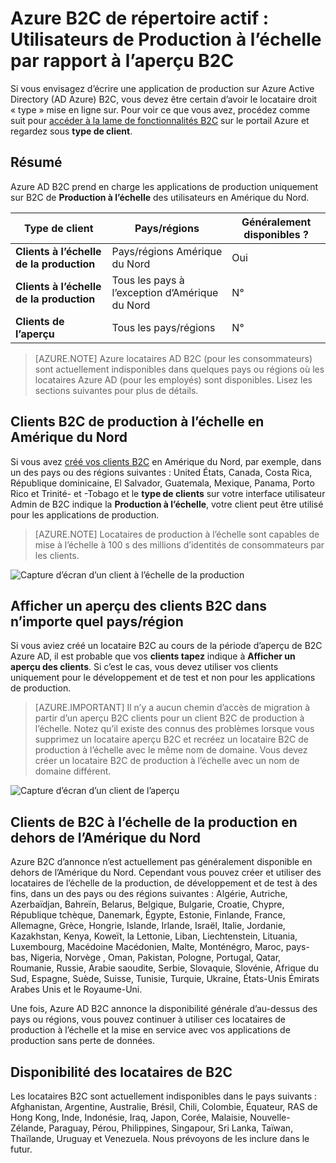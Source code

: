<properties
    pageTitle="Azure B2C de répertoire actif : Utilisateurs de Production à l’échelle par rapport à l’aperçu B2C | Microsoft Azure"
    description="Une rubrique sur les types de clients d’Azure Active Directory B2C"
    services="active-directory-b2c"
    documentationCenter=""
    authors="swkrish"
    manager="mbaldwin"
    editor="bryanla"/>

<tags
    ms.service="active-directory-b2c"
    ms.workload="identity"
    ms.tgt_pltfrm="na"
    ms.devlang="na"
    ms.topic="article"
    ms.date="08/30/2016"
    ms.author="swkrish"/>

# <a name="azure-active-directory-b2c-production-scale-vs-preview-b2c-tenants"></a>Azure B2C de répertoire actif : Utilisateurs de Production à l’échelle par rapport à l’aperçu B2C

Si vous envisagez d’écrire une application de production sur Azure Active Directory (AD Azure) B2C, vous devez être certain d’avoir le locataire droit « type » mise en ligne sur. Pour voir ce que vous avez, procédez comme suit pour [accéder à la lame de fonctionnalités B2C](active-directory-b2c-app-registration.md#navigate-to-the-b2c-features-blade) sur le portail Azure et regardez sous **type de client**.

## <a name="summary"></a>Résumé

Azure AD B2C prend en charge les applications de production uniquement sur B2C de **Production à l’échelle** des utilisateurs en Amérique du Nord.

| Type de client | Pays/régions | Généralement disponibles ? |
| ----------- | -------------- | --------------------- |
| **Clients à l’échelle de la production** | Pays/régions Amérique du Nord | Oui |
| **Clients à l’échelle de la production** | Tous les pays à l’exception d’Amérique du Nord | N° |
| **Clients de l’aperçu** | Tous les pays/régions | N° |

> [AZURE.NOTE]
Azure locataires AD B2C (pour les consommateurs) sont actuellement indisponibles dans quelques pays ou régions où les locataires Azure AD (pour les employés) sont disponibles. Lisez les sections suivantes pour plus de détails.

## <a name="production-scale-b2c-tenant-in-north-america"></a>Clients B2C de production à l’échelle en Amérique du Nord

Si vous avez [créé vos clients B2C](active-directory-b2c-get-started.md) en Amérique du Nord, par exemple, dans un des pays ou des régions suivantes : United États, Canada, Costa Rica, République dominicaine, El Salvador, Guatemala, Mexique, Panama, Porto Rico et Trinité- et -Tobago et le **type de clients** sur votre interface utilisateur Admin de B2C indique la **Production à l’échelle**, votre client peut être utilisé pour les applications de production.

> [AZURE.NOTE]
Locataires de production à l’échelle sont capables de mise à l’échelle à 100 s des millions d’identités de consommateurs par les clients.

![Capture d’écran d’un client à l’échelle de la production](./media/active-directory-b2c-reference-tenant-type/production-scale-b2c-tenant.png)

## <a name="preview-b2c-tenant-in-any-countryregion"></a>Afficher un aperçu des clients B2C dans n’importe quel pays/région

Si vous aviez créé un locataire B2C au cours de la période d’aperçu de B2C Azure AD, il est probable que vos **clients tapez** indique à **Afficher un aperçu des clients**. Si c’est le cas, vous devez utiliser vos clients uniquement pour le développement et de test et non pour les applications de production.

> [AZURE.IMPORTANT]
Il n’y a aucun chemin d’accès de migration à partir d’un aperçu B2C clients pour un client B2C de production à l’échelle. Notez qu’il existe des connus des problèmes lorsque vous supprimez un locataire aperçu B2C et recréez un locataire B2C de production à l’échelle avec le même nom de domaine. Vous devez créer un locataire B2C de production à l’échelle avec un nom de domaine différent.

![Capture d’écran d’un client de l’aperçu](./media/active-directory-b2c-reference-tenant-type/preview-b2c-tenant.png)

## <a name="production-scale-b2c-tenant-outside-of-north-america"></a>Clients de B2C à l’échelle de la production en dehors de l’Amérique du Nord

Azure B2C d’annonce n’est actuellement pas généralement disponible en dehors de l’Amérique du Nord. Cependant vous pouvez créer et utiliser des locataires de l’échelle de la production, de développement et de test à des fins, dans un des pays ou des régions suivantes : Algérie, Autriche, Azerbaïdjan, Bahreïn, Belarus, Belgique, Bulgarie, Croatie, Chypre, République tchèque, Danemark, Égypte, Estonie, Finlande, France, Allemagne, Grèce, Hongrie, Islande, Irlande, Israël, Italie, Jordanie, Kazakhstan, Kenya, Koweït, la Lettonie, Liban, Liechtenstein, Lituania, Luxembourg, Macédoine Macédonien, Malte, Monténégro, Maroc, pays-bas, Nigeria, Norvège , Oman, Pakistan, Pologne, Portugal, Qatar, Roumanie, Russie, Arabie saoudite, Serbie, Slovaquie, Slovénie, Afrique du Sud, Espagne, Suède, Suisse, Tunisie, Turquie, Ukraine, États-Unis Émirats Arabes Unis et le Royaume-Uni.

Une fois, Azure AD B2C annonce la disponibilité générale d’au-dessus des pays ou régions, vous pouvez continuer à utiliser ces locataires de production à l’échelle et la mise en service avec vos applications de production sans perte de données.

## <a name="availability-of-b2c-tenants"></a>Disponibilité des locataires de B2C

Les locataires B2C sont actuellement indisponibles dans le pays suivants : Afghanistan, Argentine, Australie, Brésil, Chili, Colombie, Équateur, RAS de Hong Kong, Inde, Indonésie, Iraq, Japon, Corée, Malaisie, Nouvelle-Zélande, Paraguay, Pérou, Philippines, Singapour, Sri Lanka, Taïwan, Thaïlande, Uruguay et Venezuela. Nous prévoyons de les inclure dans le futur.
